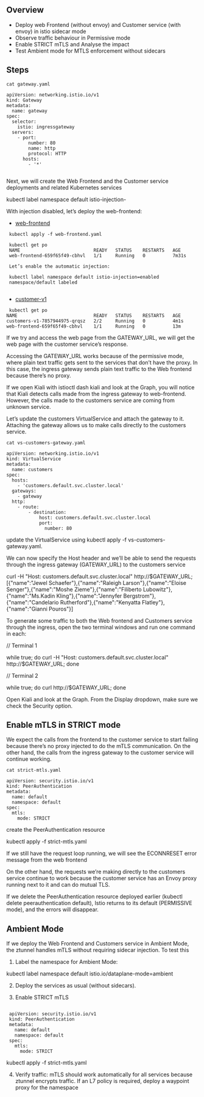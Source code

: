 
## Overview

- Deploy web Frontend (without envoy) and Customer service (with envoy) in istio sidecar mode
- Observe traffic behaviour in Permissive mode
- Enable STRICT mTLS and Analyse the impact
- Test Ambient mode for MTLS enforcement without sidecars


## Steps

```
cat gateway.yaml
 
apiVersion: networking.istio.io/v1
kind: Gateway
metadata:
  name: gateway
spec:
  selector:
    istio: ingressgateway
  servers:
    - port:
        number: 80
        name: http
        protocol: HTTP
      hosts:
        - '*'


```

Next, we will create the Web Frontend and the Customer service deployments and related Kubernetes services

kubectl label namespace default istio-injection-


With injection disabled, let’s deploy the web-frontend:


- [web-frontend](https://github.com/nik786/kube-learn/blob/master/ISTIO-TRAINING/security/web-frontend.md)


 ```
  kubectl apply -f web-frontend.yaml

  kubectl get po
  NAME                           READY   STATUS    RESTARTS   AGE
  web-frontend-659f65f49-cbhvl   1/1     Running   0          7m31s 

  Let’s enable the automatic injection:

  kubectl label namespace default istio-injection=enabled
  namespace/default labeled
  
```

- [customer-v1](https://github.com/nik786/kube-learn/blob/master/ISTIO-TRAINING/security/customer-v1.md)


```
 kubectl get po
NAME                            READY   STATUS    RESTARTS   AGE
customers-v1-7857944975-qrqsz   2/2     Running   0          4m1s
web-frontend-659f65f49-cbhvl    1/1     Running   0          13m

```


If we try and access the web page from the GATEWAY_URL, we will get the web page with the customer service’s response.


Accessing the GATEWAY_URL works because of the permissive mode, where plain text traffic gets sent to the services that don’t have the proxy. 
In this case, the ingress gateway sends plain text traffic to the Web frontend because there’s no proxy.


If we open Kiali with istioctl dash kiali and look at the Graph, you will notice that Kiali detects calls made 
from the ingress gateway to web-frontend. However, the calls made to the customers service are coming from unknown service.


Let’s update the customers VirtualService and attach the gateway to it. Attaching the gateway allows us to make calls directly to the customers service.

```
cat vs-customers-gateway.yaml

apiVersion: networking.istio.io/v1
kind: VirtualService
metadata:
  name: customers
spec:
  hosts:
    - 'customers.default.svc.cluster.local'
  gateways:
    - gateway
  http:
    - route:
        - destination:
            host: customers.default.svc.cluster.local
            port:
              number: 80

```

update the VirtualService using kubectl apply -f vs-customers-gateway.yaml.


We can now specify the Host header and we’ll be able to send the requests through the ingress gateway (GATEWAY_URL) to the customers service


curl -H "Host: customers.default.svc.cluster.local" http://$GATEWAY_URL;
[{"name":"Jewel Schaefer"},{"name":"Raleigh Larson"},{"name":"Eloise Senger"},{"name":"Moshe Zieme"},{"name":"Filiberto Lubowitz"},{"name":"Ms.Kadin Kling"},{"name":"Jennyfer Bergstrom"},{"name":"Candelario Rutherford"},{"name":"Kenyatta Flatley"},{"name":"Gianni Pouros"}]


To generate some traffic to both the Web frontend and Customers service through the ingress, open the two terminal windows and run one command in each:

// Terminal 1

while true; do curl -H "Host: customers.default.svc.cluster.local" http://$GATEWAY_URL; done


// Terminal 2

while true; do curl http://$GATEWAY_URL; done

Open Kiali and look at the Graph. From the Display dropdown, make sure we check the Security option.



## Enable mTLS in STRICT mode

We expect the calls from the frontend to the customer service to start failing because there’s no proxy injected to do the mTLS communication. 
On the other hand, the calls from the ingress gateway to the customer service will continue working.



```
cat strict-mtls.yaml

apiVersion: security.istio.io/v1
kind: PeerAuthentication
metadata:
  name: default
  namespace: default
spec:
  mtls:
    mode: STRICT

```

create the PeerAuthentication resource

kubectl apply -f strict-mtls.yaml


If we still have the request loop running, we will see the ECONNRESET error message from the web frontend

On the other hand, the requests we’re making directly to the customers service continue to work 
because the customer service has an Envoy proxy running next to it and can do mutual TLS.



If we delete the PeerAuthentication resource deployed earlier (kubectl delete peerauthentication default), 
Istio returns to its default (PERMISSIVE mode), and the errors will disappear.


## Ambient Mode

If we deploy the Web Frontend and Customers service in Ambient Mode, the ztunnel handles mTLS without requiring sidecar injection. To test this


1. Label the namespace for Ambient Mode:

 kubectl label namespace default istio.io/dataplane-mode=ambient

2. Deploy the services as usual (without sidecars).

3. Enable STRICT mTLS

```
 
 apiVersion: security.istio.io/v1
 kind: PeerAuthentication
 metadata:
   name: default
   namespace: default
 spec:
   mtls:
     mode: STRICT
```

kubectl apply -f strict-mtls.yaml


4. Verify traffic:
   mTLS should work automatically for all services because ztunnel encrypts traffic.
   If an L7 policy is required, deploy a waypoint proxy for the namespace


















